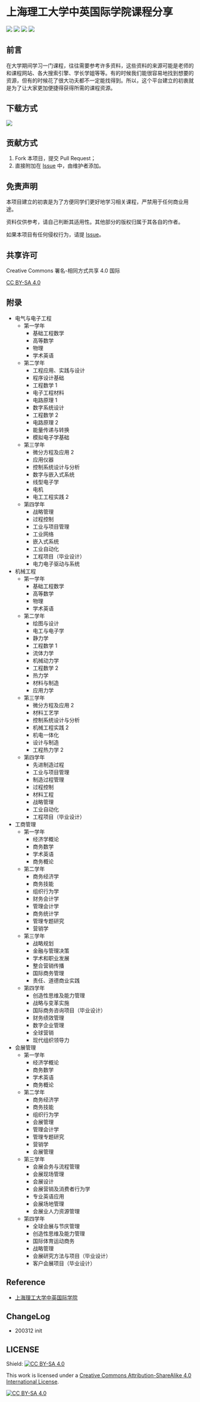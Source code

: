 # 上海理工大学中英国际学院课程分享

[![](https://img.shields.io/github/watchers/Spehhhhh/OpenSBC.svg)](https://github.com/Spehhhhh/OpenSBC/watchers)
[![](https://img.shields.io/github/stars/Spehhhhh/OpenSBC.svg)](https://github.com/Spehhhhh/OpenSBC/stargazers)
[![](https://img.shields.io/github/forks/Spehhhhh/OpenSBC.svg)](https://github.com/Spehhhhh/OpenSBC/network/members)
[![](https://img.shields.io/github/contributors/Spehhhhh/OpenSBC.svg)](https://github.com/Spehhhhh/OpenSBC/graphs/contributors)

## 前言

在大学期间学习一门课程，往往需要参考许多资料，这些资料的来源可能是老师的和课程网站、各大搜索引擎、学长学姐等等。有的时候我们能很容易地找到想要的资源，但有的时候花了很大功夫都不一定能找得到。所以，这个平台建立的初衷就是为了让大家更加便捷得获得所需的课程资源。

## 下载方式

[![](https://img.shields.io/badge/%F0%9F%A4%96-release%20notes-00B2EE.svg)](https://github.com/Spehhhhh/OpenSBC/releases)

## 贡献方式

1. Fork 本项目，提交 Pull Request；
2. 直接附加在 [Issue](https://github.com/Spehhhhh/OpenSBC/issues) 中，由维护者添加。

## 免责声明

本项目建立的初衷是为了方便同学们更好地学习相关课程，严禁用于任何商业用途。

资料仅供参考，请自己判断其适用性。其他部分的版权归属于其各自的作者。

如果本项目有任何侵权行为，请提 [Issue](https://github.com/Spehhhhh/OpenSBC/issues)。

## 共享许可

Creative Commons 署名-相同方式共享 4.0 国际

[CC BY-SA 4.0](https://creativecommons.org/licenses/by-sa/4.0/deed.zh)

## 附录

- 电气与电子工程
    - 第一学年
        - 基础工程数学
        - 高等数学
        - 物理
        - 学术英语
    - 第二学年
        - 工程应用、实践与设计
        - 程序设计基础
        - 工程数学 1
        - 电子工程材料
        - 电路原理 1
        - 数字系统设计
        - 工程数学 2
        - 电路原理 2
        - 能量传递与转换
        - 模拟电子学基础
    - 第三学年
        - 微分方程及应用 2
        - 应用仪器
        - 控制系统设计与分析
        - 数字与嵌入式系统
        - 线型电子学
        - 电机
        - 电工工程实践 2
    - 第四学年
        - 战略管理
        - 过程控制
        - 工业与项目管理
        - 工业网络
        - 嵌入式系统
        - 工业自动化
        - 工程项目（毕业设计）
        - 电力电子驱动与系统
- 机械工程
    - 第一学年
        - 基础工程数学
        - 高等数学
        - 物理
        - 学术英语
    - 第二学年
        - 绘图与设计
        - 电工与电子学
        - 静力学
        - 工程数学 1
        - 流体力学
        - 机械动力学
        - 工程数学 2
        - 热力学
        - 材料与制造
        - 应用力学
    - 第三学年
        - 微分方程及应用 2
        - 材料工艺学
        - 控制系统设计与分析
        - 机械工程实践 2
        - 机电一体化
        - 设计与制造
        - 工程热力学 2
    - 第四学年
        - 先进制造过程
        - 工业与项目管理
        - 制造过程管理
        - 过程控制
        - 材料工程
        - 战略管理
        - 工业自动化
        - 工程项目（毕业设计）
- 工商管理
    - 第一学年
        - 经济学概论
        - 商务数学
        - 学术英语
        - 商务概论
    - 第二学年
        - 商务经济学
        - 商务技能
        - 组织行为学
        - 财务会计学
        - 管理会计学
        - 商务统计学
        - 管理专题研究
        - 营销学
    - 第三学年
        - 战略规划
        - 金融与管理决策
        - 学术和职业发展
        - 整合营销传播
        - 国际商务管理
        - 责任、道德商业实践
    - 第四学年
        - 创造性思维及能力管理
        - 战略与变革实施
        - 国际商务咨询项目（毕业设计）
        - 财务绩效管理
        - 数字企业管理
        - 全球营销
        - 现代组织领导力 
- 会展管理
    - 第一学年
        - 经济学概论
        - 商务数学
        - 学术英语
        - 商务概论
    - 第二学年
        - 商务经济学
        - 商务技能
        - 组织行为学
        - 会展管理
        - 管理会计学
        - 管理专题研究
        - 营销学
        - 会展管理
    - 第三学年
        - 会展会务与流程管理
        - 会展现场管理
        - 会展设计
        - 会展营销及消费者行为学
        - 专业英语应用
        - 会展场地管理
        - 会展业人力资源管理
    - 第四学年
        - 全球会展与节庆管理
        - 创造性思维及能力管理
        - 国际体育运动商务
        - 战略管理
        - 会展研究方法与项目（毕业设计）
        - 客户会展项目（毕业设计）

## Reference

- [上海理工大学中英国际学院](http://www.sbc.usst.edu.cn/zh/main.psp)

## ChangeLog

- 200312 init

## LICENSE

Shield: [![CC BY-SA 4.0][cc-by-sa-shield]][cc-by-sa]

This work is licensed under a
[Creative Commons Attribution-ShareAlike 4.0 International License][cc-by-sa].

[![CC BY-SA 4.0][cc-by-sa-image]][cc-by-sa]

[cc-by-sa]: http://creativecommons.org/licenses/by-sa/4.0/
[cc-by-sa-image]: https://licensebuttons.net/l/by-sa/4.0/88x31.png
[cc-by-sa-shield]: https://img.shields.io/badge/License-CC%20BY--SA%204.0-lightgrey.svg

